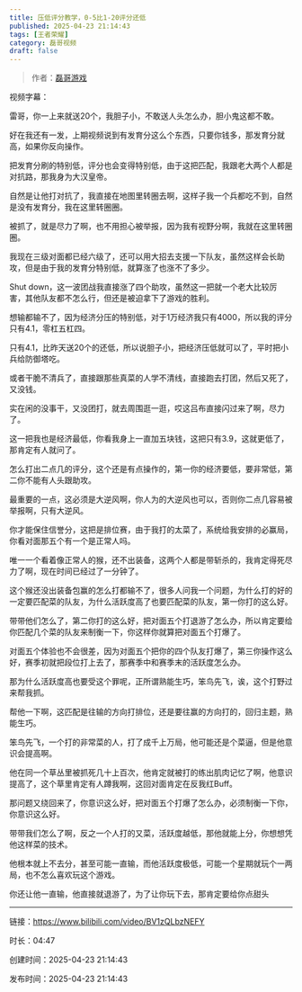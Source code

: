 ```yaml
---
title: 压低评分教学，0-5比1-20评分还低
published: 2025-04-23 21:14:43
tags: [王者荣耀]
category: 磊哥视频
draft: false
---
```



> 作者：[磊哥游戏](https://space.bilibili.com/268941858?spm_id_from=333.788.upinfo.head.click)

视频字幕：

雷哥，你一上来就送20个，我胆子小，不敢送人头怎么办，胆小鬼这都不敢。

好在我还有一发，上期视频说到有发育分这么个东西，只要你钱多，那发育分就高，如果你反向操作。

把发育分刷的特别低，评分也会变得特别低，由于这把匹配，我跟老大两个人都是对抗路，那我身为大汉皇帝。

自然是让他打对抗了，我直接在地图里转圈去啊，这样子我一个兵都吃不到，自然是没有发育分，我在这里转圈圈。

被抓了，就是尽力了啊，也不用担心被举报，因为我有视野分啊，我就在这里转圈圈。

我现在三级对面都已经六级了，还可以用大招去支援一下队友，虽然这样会长助攻，但是由于我的发育分特别低，就算涨了也涨不了多少。

Shut down，这一波团战我直接涨了四个助攻，虽然这一把就一个老大比较厉害，其他队友都不怎么行，但还是被迫拿下了游戏的胜利。

想输都输不了，因为经济分压的特别低，对于1万经济我只有4000，所以我的评分只有4.1，零杠五杠四。

只有4.1，比昨天送20个的还低，所以说胆子小，把经济压低就可以了，平时把小兵给防御塔吃。

或者干脆不清兵了，直接跟那些真菜的人学不清线，直接跑去打团，然后又死了，又没钱。

实在闲的没事干，又没团打，就去周围逛一逛，哎这吕布直接闪过来了啊，尽力了。

这一把我也是经济最低，你看我身上一直加五块钱，这把只有3.9，这就更低了，那肯定有人就问了。

怎么打出二点几的评分，这个还是有点操作的，第一你的经济要低，要非常低，第二你不能有人头跟助攻。

最重要的一点，这必须是大逆风啊，你人为的大逆风也可以，否则你二点几容易被举报啊，只有大逆风。

你才能保住信誉分，这把是排位赛，由于我打的太菜了，系统给我安排的必赢局，你看对面那五个有一个是正常人吗。

唯一一个看着像正常人的猴，还不出装备，这两个人都是带斩杀的，我肯定得死尽力了啊，现在时间已经过了一分钟了。

这个猴还没出装备包赢的怎么打都输不了，很多人问我一个问题，为什么打的好的一定要匹配菜的队友，为什么活跃度高了也要匹配菜的队友，第一你打的这么好。

带带他们怎么了，第二你打的这么好，把对面五个打退游了怎么办，所以肯定要给你匹配几个菜的队友来制衡一下，你这样你就算把对面五个打爆了。

对面五个体验也不会很差，因为对面五个把你的四个队友打爆了，第三你操作这么好，赛季初就把段位打上去了，那赛季中和赛季末的活跃度怎么办。

那为什么活跃度高也要受这个罪呢，正所谓熟能生巧，笨鸟先飞，诶，这个打野过来帮我抓。

帮他一下啊，这匹配是往输的方向打排位，还是要往赢的方向打的，回归主题，熟能生巧。

笨鸟先飞，一个打的非常菜的人，打了成千上万局，他可能还是个菜逼，但是他意识会提高啊。

他在同一个草丛里被抓死几十上百次，他肯定就被打的练出肌肉记忆了啊，他意识提高了，这个草里肯定有人蹲我啊，这回对面肯定在反我红Buff。

那问题又绕回来了，你意识这么好，把对面五个打爆了怎么办，必须制衡一下你，你意识这么好。

带带我们怎么了啊，反之一个人打的又菜，活跃度越低，那他就能上分，你想想凭他这样菜的技术。

他根本就上不去分，甚至可能一直输，而他活跃度极低，可能一个星期就玩个一两局，也不怎么喜欢玩这个游戏。

你还让他一直输，他直接就退游了，为了让你玩下去，那肯定要给你点甜头

---


链接：https://www.bilibili.com/video/BV1zQLbzNEFY



时长：04:47

创建时间：2025-04-23 21:14:43

发布时间：2025-04-23 21:14:43
